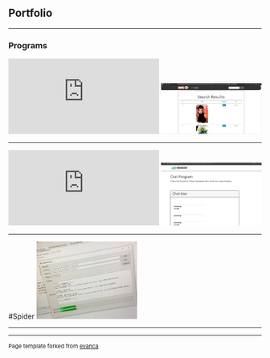 ## Portfolio

---

### Programs

![Marvel Character Lookup](http://jimskon.com/class/softdev/zhou1/marvelproject3/marvelproject3.html)
<img src="images/p1-3-1 (2).PNG?raw=true" width="200"/>

---
![Webchat](http://jimskon.com/class/softdev/team4/webchat/webchat.html)
<img src="images/webchat.png?raw=true" width="200"/>

---
#Spider
<img src="images/spider.jpg?raw=true" width="200"/>

---


---
<p style="font-size:11px">Page template forked from <a href="https://github.com/evanca/quick-portfolio">evanca</a></p>
<!-- Remove above link if you don't want to attibute -->
